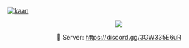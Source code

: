 [![kaan](https://cdn.discordapp.com/attachments/835120017288200213/866905084263661568/20210720_074833.jpg)](https://discord.gg/3GW335E6uR)
<p align="center">
<div align="center">
<img src="https://lanyard-profile-readme.vercel.app/api/696407272145813505">



:ghost:  Server: https://discord.gg/3GW335E6uR
